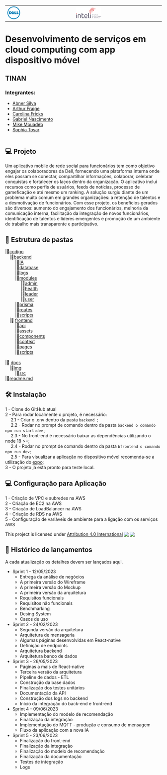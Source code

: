 <table>
<tr>
<td>
<a href= "https://www.dell.com/pt-br"><img src="docs/img/Dell_Logo.svg.png" alt="Dell" border="0" width="20%"></a>
</td>
<td><a href= "https://www.inteli.edu.br/"><img src="https://github.com/2023M6T3-Inteli/Grupo-6/blob/main/docs/img/inteli-logo.png" alt="Inteli - Instituto de Tecnologia e Liderança" border="0" width="30%"></a>
</td>
</tr>
</table>

# Desenvolvimento de serviços em cloud computing com app dispositivo móvel

## TINAN


### Integrantes:

- <a href="https://www.linkedin.com/in/abner-silva-barbosa-8a3542225/">Abner Silva</a>
- <a href="https://www.linkedin.com/in/arthur-fraige/">Arthur Fraige</a>
- <a href="https://www.linkedin.com/in/carolina-favaro-fricks-1a0423231/">Carolina Fricks</a>
- <a href="https://www.linkedin.com/in/gabriel--nascimento/">Gabriel Nascimento</a>
- <a href="https://www.linkedin.com/in/mike-mouadeb/">Mike Mouadeb</a>
- <a href="https://www.linkedin.com/in/sophia-de-oliveira-tosar-aba7ab23b/">Sophia Tosar</a>
<br><br>
## 💻 Projeto
Um aplicativo mobile de rede social para funcionários tem como objetivo engajar os colaboradores da Dell, fornecendo uma plataforma interna onde eles possam se conectar, compartilhar informações, colaborar, celebrar conquistas e fortalecer os laços dentro da organização. O aplicativo inclui recursos como perfis de usuários, feeds de notícias, processo de gameficação e até mesmo um ranking.
A solução surgiu diante de um problema muito comum em grandes organizações: a retenção de talentos e a desmotivação de funcionários.
Com esse projeto, os benefícios gerados são diversos: aumento do engajamento dos funcionários, melhoria da comunicação interna, facilitação da integração de novos funcionários, identificação de talentos e líderes emergentes e promoção de um ambiente de trabalho mais transparente e participativo.

## 💾 Estrutura de pastas
|📂[codigo](/codigo)<br>
&emsp;|📂[backend](/codigo/backend)<br>
 &emsp; &emsp;|📂[IA](/codigo/backend/IA)<br>
 &emsp; &emsp;|📂[database](/codigo/backend/database)<br>
 &emsp; &emsp;|📂[logs](/codigo/backend/logs)<br>
 &emsp; &emsp;|📂[modules](/codigo/backend/modules)<br>
 &emsp; &emsp; &emsp;|📂[admin](/codigo/backend/modules/admin)<br>
 &emsp; &emsp; &emsp;|📂[health](/codigo/backend/modules/health)<br>
 &emsp; &emsp; &emsp;|📂[leader](/codigo/backend/modules/leader)<br>
 &emsp; &emsp; &emsp;|📂[user](/codigo/backend/modules/user)<br>
 &emsp; &emsp;|📂[prisma](/codigo/backend/prisma)<br>
 &emsp; &emsp;|📂[routes](/codigo/backend/routes)<br>
 &emsp; &emsp;|📂[scripts](/codigo/backend/scripts)<br>
  &emsp;|📂 [frontend](/codigo/frontend)<br>
  &emsp; &emsp;|📂[api](/codigo/frontend/api)<br>
  &emsp; &emsp;|📂[assets](/codigo/frontend/assets)<br>
  &emsp; &emsp;|📂[components](/codigo/frontend/components)<br>
  &emsp; &emsp;|📂[context](/codigo/frontend/context)<br>
  &emsp; &emsp;|📂[pages](/codigo/frontend/pages)<br>
  &emsp; &emsp;|📂[scripts](/codigo/frontend/scripts)<br>
<br>
|📂 [docs](/docs)<br>
  &emsp;|📂[img](/docs/img)<br>
  &emsp; &emsp;|📂[src](/docs/img/img_docs)<br>
|📄[readme.md](/README.md)<br>

## 🛠 Instalação

1 - Clone do GitHub atual
<br>
2 - Para rodar localmente o projeto, é necessário:
<br>
&emsp; 2.1 - Criar o .env dentro da pasta ```backend ```;
<br>
&emsp; 2.2 - Rodar no prompt de comando dentro da pasta ```backend o comando``` ```npm run start:dev``` ;
<br>
&emsp; 2.3 - No front-end é necessário baixar as dependências utilizando o node 18 >=;
<br>
&emsp; 2.4 - Rodar no prompt de comando dentro da pasta ```bfrontend o comando``` ```npm run dev```;
<br>
&emsp; 2.5 - Para visualizar a aplicação no dispositivo móvel recomenda-se a utilização do [expo](https://expo.dev/);
<br>
3 - O projeto já está pronto para teste local.
<br>

## 💻 Configuração para Aplicação

1 - Criação de VPC e subredes na AWS
<br>
2 - Criação de EC2 na AWS
<br>
3 - Criação de LoadBalancer na AWS
<br>
4 - Criação de RDS na AWS
<br>
5 - Configuração de variáveis de ambiente para a ligação com os serviços AWS

<p xmlns:cc="http://creativecommons.org/ns#" xmlns:dct="http://purl.org/dc/terms/"> This project is licensed under <a href="http://creativecommons.org/licenses/by/4.0/?ref=chooser-v1" target="_blank" rel="license noopener noreferrer" style="display:inline-block;">Attribution 4.0 International<img style="height:22px!important;margin-left:3px;vertical-align:text-bottom;" src="https://mirrors.creativecommons.org/presskit/icons/cc.svg?ref=chooser-v1"><img style="height:22px!important;margin-left:3px;vertical-align:text-bottom;" src="https://mirrors.creativecommons.org/presskit/icons/by.svg?ref=chooser-v1"></a></p>

## 📄 Histórico de lançamentos

A cada atualização os detalhes devem ser lançados aqui.

* Sprint 1 - 12/05/2023
    * Entrega da análise de negócios
    * A primeira versão do Wireframe
    * A primeira versão do Mockup
    * A primeira versão da arquitetura
    * Requisitos funcionais
    * Requisitos não funcionais
    * Benchmarking
    * Desing System
    * Casos de uso
* Sprint 2 - 24/02/2023
    * Segunda versão da arquitetura
    * Arquitetura de mensageria
    * Algumas páginas desenvolvidas em React-native
    * Definição de endpoints
    * Arquitetura backend
    * Arquitetura banco de dados
* Sprint 3 - 26/05/2023
    * Páginas a mais de React-native
    * Terceira versão da arquitetura
    * Pipeline de dados - ETL
    * Construção da base dados
    * Finalização dos testes unitários
    * Documentação da API
    * Construção dos logs no backend
    * Início da integração do back-end e front-end
* Sprint 4 - 09/06/2023
    * Implementação do modelo de recomendação
    * Finalização da integração
    * Implementação do MQTT - produção e consumo de mensagem
    * Fluxo da aplicação com a nova IA
* Sprint 5 - 23/06/2023
    * Finalização do front-end
    * Finalização da integração
    * Finalização do modelo de recomendação
    * Finalização da documentação
    * Testes de integração
    * Logs
